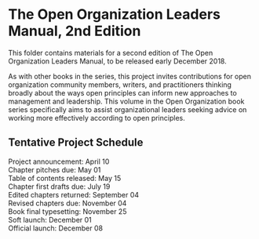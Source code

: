 # The Open Organization Leaders Manual, 2nd Edition

This folder contains materials for a second edition of The Open Organization Leaders Manual, to be released early December 2018.

As with other books in the series, this project invites contributions for open organization community members, writers, and practitioners thinking broadly about the ways open principles can inform new approaches to management and leadership. This volume in the Open Organization book series specifically aims to assist organizational leaders seeking advice on working more effectively according to open principles.

## Tentative Project Schedule

Project announcement: April 10  
Chapter pitches due: May 01  
Table of contents released: May 15  
Chapter first drafts due: July 19  
Edited chapters returned: September 04  
Revised chapters due: November 04  
Book final typesetting: November 25  
Soft launch: December 01  
Official launch: December 08
